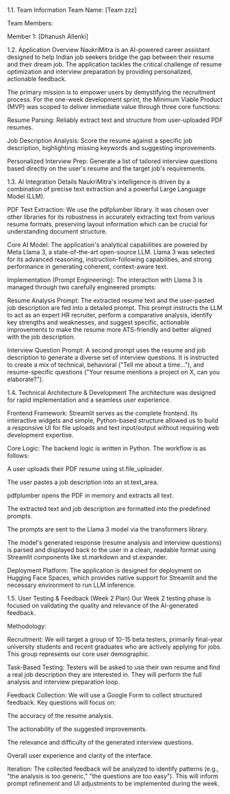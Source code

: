 1.1. Team Information
Team Name: [Team zzz]

Team Members:

Member 1: [Dhanush Allenki] 



1.2. Application Overview
NaukriMitra is an AI-powered career assistant designed to help Indian job seekers bridge the gap between their resume and their dream job. The application tackles the critical challenge of resume optimization and interview preparation by providing personalized, actionable feedback.

The primary mission is to empower users by demystifying the recruitment process. For the one-week development sprint, the Minimum Viable Product (MVP) was scoped to deliver immediate value through three core functions:

Resume Parsing: Reliably extract text and structure from user-uploaded PDF resumes.

Job Description Analysis: Score the resume against a specific job description, highlighting missing keywords and suggesting improvements.

Personalized Interview Prep: Generate a list of tailored interview questions based directly on the user's resume and the target job's requirements.

1.3. AI Integration Details
NaukriMitra's intelligence is driven by a combination of precise text extraction and a powerful Large Language Model (LLM).

PDF Text Extraction: We use the pdfplumber library. It was chosen over other libraries for its robustness in accurately extracting text from various resume formats, preserving layout information which can be crucial for understanding document structure.

Core AI Model: The application's analytical capabilities are powered by Meta Llama 3, a state-of-the-art open-source LLM. Llama 3 was selected for its advanced reasoning, instruction-following capabilities, and strong performance in generating coherent, context-aware text.

Implementation (Prompt Engineering): The interaction with Llama 3 is managed through two carefully engineered prompts:

Resume Analysis Prompt: The extracted resume text and the user-pasted job description are fed into a detailed prompt. This prompt instructs the LLM to act as an expert HR recruiter, perform a comparative analysis, identify key strengths and weaknesses, and suggest specific, actionable improvements to make the resume more ATS-friendly and better aligned with the job description.

Interview Question Prompt: A second prompt uses the resume and job description to generate a diverse set of interview questions. It is instructed to create a mix of technical, behavioral ("Tell me about a time..."), and resume-specific questions ("Your resume mentions a project on X, can you elaborate?").

1.4. Technical Architecture & Development
The architecture was designed for rapid implementation and a seamless user experience.

Frontend Framework: Streamlit serves as the complete frontend. Its interactive widgets and simple, Python-based structure allowed us to build a responsive UI for file uploads and text input/output without requiring web development expertise.

Core Logic: The backend logic is written in Python. The workflow is as follows:

A user uploads their PDF resume using st.file_uploader.

The user pastes a job description into an st.text_area.

pdfplumber opens the PDF in memory and extracts all text.

The extracted text and job description are formatted into the predefined prompts.

The prompts are sent to the Llama 3 model via the transformers library.

The model's generated response (resume analysis and interview questions) is parsed and displayed back to the user in a clean, readable format using Streamlit components like st.markdown and st.expander.

Deployment Platform: The application is designed for deployment on Hugging Face Spaces, which provides native support for Streamlit and the necessary environment to run LLM inference.

1.5. User Testing & Feedback (Week 2 Plan)
Our Week 2 testing phase is focused on validating the quality and relevance of the AI-generated feedback.

Methodology:

Recruitment: We will target a group of 10-15 beta testers, primarily final-year university students and recent graduates who are actively applying for jobs. This group represents our core user demographic.

Task-Based Testing: Testers will be asked to use their own resume and find a real job description they are interested in. They will perform the full analysis and interview preparation loop.

Feedback Collection: We will use a Google Form to collect structured feedback. Key questions will focus on:

The accuracy of the resume analysis.

The actionability of the suggested improvements.

The relevance and difficulty of the generated interview questions.

Overall user experience and clarity of the interface.

Iteration: The collected feedback will be analyzed to identify patterns (e.g., "the analysis is too generic," "the questions are too easy"). This will inform prompt refinement and UI adjustments to be implemented during the week.
